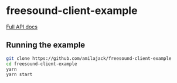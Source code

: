 freesound-client-example
========================

[Full API docs](https://github.com/amilajack/freesound-client#usage)

## Running the example
```bash
git clone https://github.com/amilajack/freesound-client-example
cd freesound-client-example
yarn
yarn start
```
